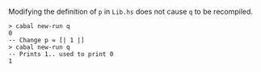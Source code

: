 Modifying the definition of `p` in `Lib.hs` does not cause `q` to be recompiled.

```
> cabal new-run q
0
-- Change p = [| 1 |]
> cabal new-run q
-- Prints 1.. used to print 0
1
